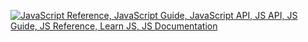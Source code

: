 [![JavaScript Reference, JavaScript Guide, JavaScript API, JS API, JS
Guide, JS Reference, Learn JS, JS
Documentation](http://static.jsconf.us/promotejsh.gif)](https://developer.mozilla.org/en/JavaScript "JavaScript Reference, JavaScript Guide, JavaScript API, JS API, JS Guide, JS Reference, Learn JS, JS Documentation")
